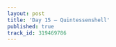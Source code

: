 ```yaml
---
layout: post
title: 'Day 15 – Quintessenshell'
published: true
track_id: 319469786
---
```

<div class='list post-player' track='{{page.track_id}}'></div>
